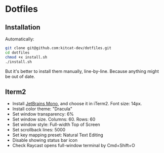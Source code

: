 # Dotfiles

## Installation

Automatically:

```sh
git clone git@github.com:kitcat-dev/dotfiles.git
cd dotfiles
chmod +x install.sh
./install.sh
```

But it's better to install them manually, line-by-line. Because anything might be out of date.

## Iterm2

- Install [JetBrains Mono](https://www.jetbrains.com/ru-ru/lp/mono/), and choose it in iTerm2. Font size: 14px.
- Install color theme: "Dracula"
- Set window transparency: 6%
- Set window size. Columns: 60. Rows: 60
- Set window style: Full-width Top of Screen
- Set scrollback lines: 5000
- Set key mapping preset: Natural Text Editing
- Disable showing status bar icon
- Check Raycast opens full-window terminal by Cmd+Shift+O
